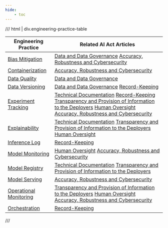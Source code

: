 ```yaml
---
hide:
    - toc
---
```


/// html | div.engineering-practice-table

| Engineering Practice     | Related AI Act Articles                                                                                                                                            |
| ------------------------ | ------------------------------------------------------------------------------------------------------------------------------------------------------------------ |
| [Bias Mitigation]        | [Data and Data Governance] [Accuracy, Robustness and Cybersecurity]                                                                                                |
| [Containerization]       | [Accuracy, Robustness and Cybersecurity]                                                                                                                           |
| [Data Quality]           | [Data and Data Governance]                                                                                                                                         |
| [Data Versioning]        | [Data and Data Governance] [Record-Keeping]                                                                                                                        |
| [Experiment Tracking]    | [Technical Documentation] [Record-Keeping] [Transparency and Provision of Information to the Deployers] [Human Oversight] [Accuracy, Robustness and Cybersecurity] |
| [Explainability]         | [Technical Documentation] [Transparency and Provision of Information to the Deployers] [Human Oversight]                                                           |
| [Inference Log]          | [Record-Keeping]                                                                                                                                                   |
| [Model Monitoring]       | [Human Oversight] [Accuracy, Robustness and Cybersecurity]                                                                                                         |
| [Model Registry]         | [Technical Documentation] [Transparency and Provision of Information to the Deployers]                                                                             |
| [Model Serving]          | [Accuracy, Robustness and Cybersecurity]                                                                                                                           |
| [Operational Monitoring] | [Transparency and Provision of Information to the Deployers] [Human Oversight] [Accuracy, Robustness and Cybersecurity]                                            |
| [Orchestration]          | [Record-Keeping]                                                                                                                                                   |

///

[Inference Log]: inference-log.md
[Model Monitoring]: model-monitoring.md
[Model Registry]: model-registry.md
[Model Serving]: model-serving.md
[Explainability]: explainability.md
[Experiment Tracking]: experiment-tracking.md
[Containerization]: containerization.md
[Bias Mitigation]: data-governance/bias-mitigation.md
[Data Quality]: data-governance/data-quality.md
[Data Versioning]: data-governance/data-versioning.md
[Operational Monitoring]: operational-monitoring.md
[Orchestration]: orchestration.md
[Technical Documentation]: ../conformity/technical-documentation.md
[Transparency and Provision of Information to the Deployers]: ../conformity/instructions-for-use.md
[Human Oversight]: ../conformity/human-oversight.md
[Data and Data Governance]: ../conformity/data-governance.md
[Record-Keeping]: ../conformity/record-keeping.md
[Accuracy, Robustness and Cybersecurity]: ../conformity/accuracy-robustness-cybersecurity.md
[Risk Management System]: ../conformity/risk-management-system.md
